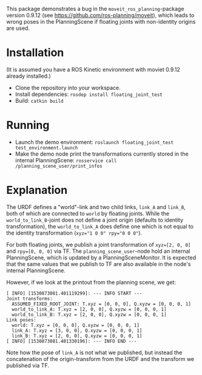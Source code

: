 This package demonstrates a bug in the `moveit_ros_planning`-package version 0.9.12 (see https://github.com/ros-planning/moveit), which leads to wrong poses in the PlanningScene if floating joints with non-identity origins are used.


# Installation

(It is assumed you have a ROS Kinetic environment with moviet 0.9.12 already installed.)

* Clone the repository into your workspace.
* Install dependencies: `rosdep install floating_joint_test`
* Build: `catkin build`


# Running

* Launch the demo environment: ` roslaunch floating_joint_test test_environment.launch `
* Make the demo node print the transformations currently stored in the internal PlanningScene: `rosservice call /planning_scene_user/print_infos`


# Explanation

The URDF defines a "world"-link and two child links, `link_A` and `link_B`, both of which are connected to `world` by floating joints.
While the `world_to_link_B`-joint does not define a joint origin (defaults to identity transformation), the `world_to_link_A` does define
one which is not equal to the identity transformation (`xyz="1 0 0" rpy="0 0 0"`).

For both floating joints, we publish a joint transformation of `xyz=[2, 0, 0]` and `rpy=[0, 0, 0]` via TF.
The `planning_scene_user`-node hold an internal PlanningScene, which is updated by a PlanningSceneMonitor.
It is expected that the same values that we publish to TF are also available in the node's internal PlanningScene.

However, if we look at the printout from the planning scene, we get:

```
[ INFO] [1530873081.401119299]: --- INFO START ---
Joint transforms:
  ASSUMED_FIXED_ROOT_JOINT: T.xyz = [0, 0, 0], Q.xyzw = [0, 0, 0, 1]
  world_to_link_A: T.xyz = [2, 0, 0], Q.xyzw = [0, 0, 0, 1]
  world_to_link_B: T.xyz = [2, 0, 0], Q.xyzw = [0, 0, 0, 1]
Link poses:
  world: T.xyz = [0, 0, 0], Q.xyzw = [0, 0, 0, 1]
  link_A: T.xyz = [3, 0, 0], Q.xyzw = [0, 0, 0, 1]
  link_B: T.xyz = [2, 0, 0], Q.xyzw = [0, 0, 0, 1]
[ INFO] [1530873081.401330196]: --- INFO END ---
```

Note how the pose of `link_A` is not what we published, but instead the concatenation of the origin-transform from the URDF and the transform we published via TF.
